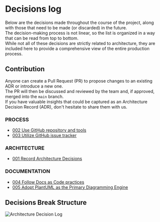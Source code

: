 # Decisions log

Below are the decisions made throughout the course of the project, along with those that need to be made (or discarded) in the future.<br/>
The decision-making process is not linear, so the list is organized in a way that can be read from top to bottom.<br/>
While not all of these decisions are strictly related to architecture, they are included here to provide a comprehensive view of the entire production process.

## Contribution

Anyone can create a Pull Request (PR) to propose changes to an existing ADR or introduce a new one.<br/>
The PR will then be discussed and reviewed by the team and, if approved, merged into the `main` branch.<br/>
If you have valuable insights that could be captured as an Architecture Decision Record (ADR), don't hesitate to share them with us.

### PROCESS

* [002 Use GitHub repository and tools](decisions/002%20Use%20GitHub%20repository%20and%20tools.md)
* [003 Utilize GitHub issue tracker](decisions/003%20Utilize%20GitHub%20issue%20tracker.md)

### ARCHITECTURE

* [001 Record Architecture Decisions](decisions/001%20Record%20Architecture%20Decisions.md)

### DOCUMENTATION

* [004 Follow Docs as Code practices](decisions/004%20Follow%20Docs%20as%20Code%20principles.md)
* [005 Adopt PlantUML as the Primary Diagramming Engine](decisions/005%20Adopt%20PlantUML%20as%20the%20Primary%20Diagramming%20Engine.md)

## Decisions Break Structure

<!--
```plantuml
@startmindmap

* Architecture Decision Log

-- Documentation
---_ ADR 004 Follow Docs as Code practices
---_ ADR 005 Adopt PlantUML as the Primary Diagramming Engine

++ Process
+++_ ADR 002 Use GitHub repository and tools
+++_ ADR 003 Utilize GitHub Issue Tracker for Issue Management

++ Architecture
+++_ ADR 001 Record Architecture Decisions

@endmindmap
```
-->
![Architecture Decision Log](https://www.plantuml.com/plantuml/png/R93DQiD038Jl0R_3d6iCwTyzfkuV9112VIxgMd54xPNPbIdjg_NGH-ehT0r9gQ7NqQSPQRu_lrRHA5Wllkbfo1RPuWnbS0SnTZO6HiLEegZ7MjjfN1Ier8qzUoDB-gGKpoYh7PRBAznfr-dRX4HGn8qsZ26GCt4SP-mroaO7mxOZR_LcFU5sO6o3z1JUKGcrWVfqMOjRtuhdAJxF4w39AvdbUNuokq0T6VTY3-CB0WyQnJIPa6zWgjsSlaHjqid7xyPZZ2FZATtvoW5x3KTbGvvQdduzPl-jPcPvZXqx3St_vQNuRB7YrF6fvny0003__mC0) <!-- ← Generated image link. Do NOT modify it manually. -->